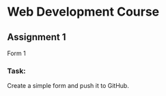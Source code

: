 # Web Development Course

## Assignment 1

Form 1

### Task:

Create a simple form and push it to GitHub.